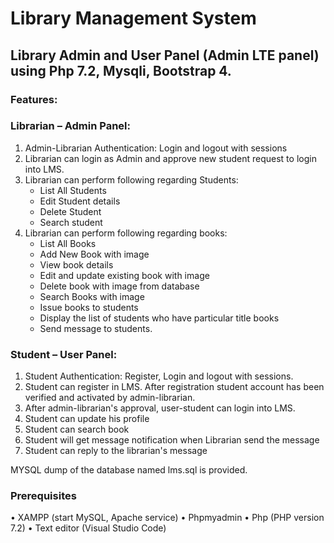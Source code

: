 # Library Management System 

## Library Admin and User Panel (Admin LTE panel) using Php 7.2, Mysqli, Bootstrap 4. 

### Features:
### Librarian – Admin Panel:
1.	Admin-Librarian Authentication: Login and logout with sessions
2.  Librarian can login as Admin and approve new student request to login into LMS. 
3.  Librarian can perform following regarding Students: 
    - List All Students
    - Edit Student details
    - Delete Student
    - Search student
4.  Librarian can perform following regarding books: 
    - List All Books
    - Add New Book with image
    - View book details
    - Edit and update existing book with image
    - Delete book with image from database
    - Search Books with image
    - Issue books to students
    - Display the list of students who have particular title books
    - Send message to students.

### Student – User Panel:
1.	Student Authentication: Register, Login and logout with sessions.
2.  Student can register in LMS. After registration student account has been verified and activated by admin-librarian.
3.  After admin-librarian's approval, user-student can login into LMS.
4.  Student can update his profile
5.	Student can search book
6.	Student will get message notification when Librarian send the message
7.  Student can reply to the librarian's message

MYSQL dump of the database named lms.sql is provided.  

### Prerequisites

•	XAMPP (start MySQL, Apache service)
•	Phpmyadmin 
•	Php (PHP version 7.2)
•	Text editor (Visual Studio Code)
